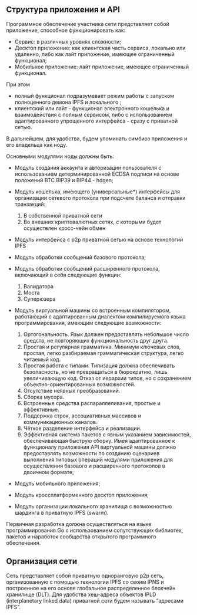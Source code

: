 ## Структура приложения и API

Программное обеспечение участника сети представляет собой приложение, способное функционировать как:
- Сервис: в различных уровнях сложности;
- Десктоп приложение: как клиентская часть сервиса, локально или удаленно, либо как лайт приложение, имеющее ограниченный функционал;
- Мобильное приложение:  лайт приложение, имеющее ограниченный функционал.

При этом 
- полный функционал подразумевает режим работы с запуском полноценного демона IPFS и локального ;
- клиентский или лайт - функционал электронного кошелька и взаимодействия с полным сервисом, либо с использованием адаптированного упрощенного интерфейса  - сразу с приватной сетью.

В дальнейшем, для удобства,  будем упоминать симбиоз приложения и его владельца как ноду.

Основными модулями ноды должны быть: 
- Модуль создания аккаунта и авторизации пользователя с использованием детерминированной ECDSA подписи на основе положений BTC BIPЗ9 и BIP44 - hdgen;
- Модуль кошелька, имеющего (универсальные*) интерфейсы для организации сетевого протокола при подсчете баланса и отправки транзакций:
  1. В собственной приватной сети
  2. Во внешних криптовалютных сетях, с которыми будет осуществлен кросс-чейн обмен

- Модуль интерфейса с p2p приватной сетью на основе технологии IPFS
- Модуль обработки сообщений базового протокола;
- Модуль обработки сообщений расширенного протокола, включающий в себя следующие функции:
  1) Валидатора
  2) Моста
  3) Суперюзера

- Модуль виртуальной машины со встроенным компилятором, работающий с адаптированным диалектом компилируемого языка программирования, имеющим следующие возможности:
  1) Ортогональность. Язык должен предоставлять небольшое число средств, не повторяющих функциональность друг друга.
  2) Простая и регулярная грамматика. Минимум ключевых слов, простая, легко разбираемая грамматическая структура, легко читаемый код.
  3) Простая работа с типами. Типизация должна обеспечивать безопасность, но не превращаться в бюрократию, лишь увеличивающую код. Отказ от иерархии типов, но с сохранением объектно-ориентированных возможностей.
  4) Отсутствие неявных преобразований.
  5) Сборка мусора.
  6) Встроенные средства распараллеливания, простые и эффективные.
  7) Поддержка строк, ассоциативных массивов и коммуникационных каналов.
  8) Чёткое разделение интерфейса и реализации.
  9) Эффективная система пакетов с явным указанием зависимостей, обеспечивающая быструю сборку.
  Имея адаптированное к функционалу приложения API виртуальной машины должно предоставлять возможности по созданию сценариев выполнения типовых операций модулями приложения для осуществления базового и расширенного протоколов в двоичном формате;
- Модуль мобильного приложения;
- Модуль кроссплатформенного десктоп приложения;
- Модуль организации локального хранилища с возможностью шардинга в приватную IPFS (swarm).

Первичная разработка должна осуществляться на языке программирования Go с использованием сопутствующих библиотек, пакетов и наработок сообщества открытого программного обеспечения.

## Организация сети

Сеть представляет собой приватную одноранговую p2p сеть, организованную с помощью технологии IPFS со своим IPNS и построенное на его основе глобальное распределенное блокчейн хранилище (DLT). 
Для удобства хеш-адреса объектов IPLD (interplanetary linked data) приватной сети будем называть “адресами IPFS”.
